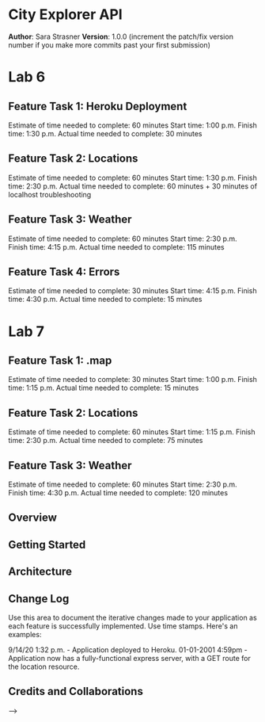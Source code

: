 # City Explorer API

**Author**: Sara Strasner
**Version**: 1.0.0 (increment the patch/fix version number if you make more commits past your first submission)

# Lab 6
## Feature Task 1: Heroku Deployment
Estimate of time needed to complete: 60 minutes
Start time: 1:00 p.m.
Finish time: 1:30 p.m.
Actual time needed to complete: 30 minutes

## Feature Task 2: Locations
Estimate of time needed to complete: 60 minutes
Start time: 1:30 p.m.
Finish time: 2:30 p.m.
Actual time needed to complete: 60 minutes + 30 minutes of localhost troubleshooting

## Feature Task 3: Weather
Estimate of time needed to complete: 60 minutes
Start time: 2:30 p.m.
Finish time: 4:15 p.m.
Actual time needed to complete: 115 minutes

## Feature Task 4: Errors
Estimate of time needed to complete: 30 minutes
Start time: 4:15 p.m.
Finish time: 4:30 p.m.
Actual time needed to complete: 15 minutes

# Lab 7
## Feature Task 1: .map 
Estimate of time needed to complete: 30 minutes
Start time: 1:00 p.m.
Finish time: 1:15 p.m.
Actual time needed to complete: 15 minutes

## Feature Task 2: Locations 
Estimate of time needed to complete: 60 minutes
Start time: 1:15 p.m.
Finish time: 2:30 p.m.
Actual time needed to complete: 75 minutes

## Feature Task 3: Weather 
Estimate of time needed to complete: 60 minutes
Start time: 2:30 p.m.
Finish time: 4:30 p.m.
Actual time needed to complete: 120 minutes

## Overview
<!-- Provide a high level overview of what this application is and why you are building it, beyond the fact that it's an assignment for this class. (i.e. What's your problem domain?) -->

## Getting Started
<!-- What are the steps that a user must take in order to build this app on their own machine and get it running? -->

## Architecture
<!-- Provide a detailed description of the application design. What technologies (languages, libraries, etc) you're using, and any other relevant design information. -->

## Change Log
Use this area to document the iterative changes made to your application as each feature is successfully implemented. Use time stamps. Here's an examples:

9/14/20 1:32 p.m. - Application deployed to Heroku. 
01-01-2001 4:59pm - Application now has a fully-functional express server, with a GET route for the location resource.

## Credits and Collaborations
<!-- Give credit (and a link) to other people or resources that helped you build this application. -->
-->